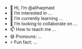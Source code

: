 - 👋 Hi, I’m @alihaqmast
- 👀 I’m interested in ...
- 🌱 I’m currently learning ...
- 💞️ I’m looking to collaborate on ...
- 📫 How to reach me ...
- 😄 Pronouns: ...
- ⚡ Fun fact: ...

<!---
alihaqmast/alihaqmast is a ✨ special ✨ repository because its `README.md` (this file) appears on your GitHub profile.
You can click the Preview link to take a look at your changes.
--->
